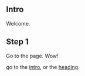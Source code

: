 ## Intro
Welcome.

## Step 1
Go to the page. Wow!

go to the [intro](Introduction/README.md), or the [heading](Introduction/README.md#nice-heading).
